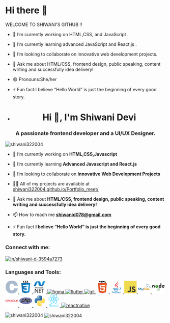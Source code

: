 # Hi there 👋
WELCOME TO SHIWANI'S GITHUB !!

- 🔭 I’m currently working on HTML,CSS, and JavaScript .
- 🌱 I’m currently learning advanced JavaScript and React.js .
- 👯 I’m looking to collaborate on innovative web development projects.
- 💬 Ask me about HTML/CSS, frontend design, public speaking, content writing and successfully idea delivery!
- 😄 Pronouns:She/her
- ⚡ Fun fact:I believe “Hello World” is just the beginning of every good story.

- <h1 align="center">Hi 👋, I'm Shiwani Devi</h1>
<h3 align="center">A passionate frontend developer and a UI/UX Designer.</h3>

<p align="left"> <img src="https://komarev.com/ghpvc/?username=shiwani322004&label=Profile%20views&color=0e75b6&style=flat" alt="shiwani322004" /> </p>

- 🔭 I’m currently working on **HTML,CSS,Javascript**

- 🌱 I’m currently learning **Advanced Javascript and React.js**

- 👯 I’m looking to collaborate on **Innovative Web Development Projects**

- 👨‍💻 All of my projects are available at [shiwani322004.github.io/Portfolio_meet/](shiwani322004.github.io/Portfolio_meet/)

- 💬 Ask me about **HTML/CSS, frontend design, public speaking, content writing and successfully idea delivery!**

- 📫 How to reach me **shiwanid078@gmail.com**

- ⚡ Fun fact **I believe “Hello World” is just the beginning of every good story.**

<h3 align="left">Connect with me:</h3>
<p align="left">
<a href="https://linkedin.com/in/in/shiwani-d-3594a7273" target="blank"><img align="center" src="https://raw.githubusercontent.com/rahuldkjain/github-profile-readme-generator/master/src/images/icons/Social/linked-in-alt.svg" alt="in/shiwani-d-3594a7273" height="30" width="40" /></a>
</p>

<h3 align="left">Languages and Tools:</h3>
<p align="left"> <a href="https://www.cprogramming.com/" target="_blank" rel="noreferrer"> <img src="https://raw.githubusercontent.com/devicons/devicon/master/icons/c/c-original.svg" alt="c" width="40" height="40"/> </a> <a href="https://www.w3schools.com/css/" target="_blank" rel="noreferrer"> <img src="https://raw.githubusercontent.com/devicons/devicon/master/icons/css3/css3-original-wordmark.svg" alt="css3" width="40" height="40"/> </a> <a href="https://dotnet.microsoft.com/" target="_blank" rel="noreferrer"> <img src="https://raw.githubusercontent.com/devicons/devicon/master/icons/dot-net/dot-net-original-wordmark.svg" alt="dotnet" width="40" height="40"/> </a> <a href="https://www.figma.com/" target="_blank" rel="noreferrer"> <img src="https://www.vectorlogo.zone/logos/figma/figma-icon.svg" alt="figma" width="40" height="40"/> </a> <a href="https://flutter.dev" target="_blank" rel="noreferrer"> <img src="https://www.vectorlogo.zone/logos/flutterio/flutterio-icon.svg" alt="flutter" width="40" height="40"/> </a> <a href="https://git-scm.com/" target="_blank" rel="noreferrer"> <img src="https://www.vectorlogo.zone/logos/git-scm/git-scm-icon.svg" alt="git" width="40" height="40"/> </a> <a href="https://www.w3.org/html/" target="_blank" rel="noreferrer"> <img src="https://raw.githubusercontent.com/devicons/devicon/master/icons/html5/html5-original-wordmark.svg" alt="html5" width="40" height="40"/> </a> <a href="https://www.java.com" target="_blank" rel="noreferrer"> <img src="https://raw.githubusercontent.com/devicons/devicon/master/icons/java/java-original.svg" alt="java" width="40" height="40"/> </a> <a href="https://developer.mozilla.org/en-US/docs/Web/JavaScript" target="_blank" rel="noreferrer"> <img src="https://raw.githubusercontent.com/devicons/devicon/master/icons/javascript/javascript-original.svg" alt="javascript" width="40" height="40"/> </a> <a href="https://www.mysql.com/" target="_blank" rel="noreferrer"> <img src="https://raw.githubusercontent.com/devicons/devicon/master/icons/mysql/mysql-original-wordmark.svg" alt="mysql" width="40" height="40"/> </a> <a href="https://nodejs.org" target="_blank" rel="noreferrer"> <img src="https://raw.githubusercontent.com/devicons/devicon/master/icons/nodejs/nodejs-original-wordmark.svg" alt="nodejs" width="40" height="40"/> </a> <a href="https://www.oracle.com/" target="_blank" rel="noreferrer"> <img src="https://raw.githubusercontent.com/devicons/devicon/master/icons/oracle/oracle-original.svg" alt="oracle" width="40" height="40"/> </a> <a href="https://www.php.net" target="_blank" rel="noreferrer"> <img src="https://raw.githubusercontent.com/devicons/devicon/master/icons/php/php-original.svg" alt="php" width="40" height="40"/> </a> <a href="https://www.python.org" target="_blank" rel="noreferrer"> <img src="https://raw.githubusercontent.com/devicons/devicon/master/icons/python/python-original.svg" alt="python" width="40" height="40"/> </a> <a href="https://reactjs.org/" target="_blank" rel="noreferrer"> <img src="https://raw.githubusercontent.com/devicons/devicon/master/icons/react/react-original-wordmark.svg" alt="react" width="40" height="40"/> </a> <a href="https://reactnative.dev/" target="_blank" rel="noreferrer"> <img src="https://reactnative.dev/img/header_logo.svg" alt="reactnative" width="40" height="40"/> </a> </p>

<p><img align="left" src="https://github-readme-stats.vercel.app/api/top-langs?username=shiwani322004&show_icons=true&locale=en&layout=compact" alt="shiwani322004" /></p>

<p>&nbsp;<img align="center" src="https://github-readme-stats.vercel.app/api?username=shiwani322004&show_icons=true&locale=en" alt="shiwani322004" /></p>

